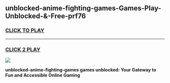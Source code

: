 
## unblocked-anime-fighting-games-Games-Play-Unblocked-&-Free-prf76
<h3>
<a href="https://premium76.site?title=unblocked-anime-fighting-games&ref=24A">CLICK TO PLAY</a></h3>
<hr>

<h3>
<a href="https://premium76.site?title=unblocked-anime-fighting-games&ref=24A">CLICK 2 PLAY</a>
  
</h3>

<a href="https://premium76.site?title=unblocked-anime-fighting-games&ref=24A"><img src="https://clearcache.store/games.png"></a>


**unblocked-anime-fighting-games games unblocked: Your Gateway to Fun and Accessible Online Gaming**
